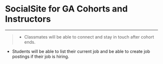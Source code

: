 # SocialSite for GA Cohorts and Instructors

---

> - Classmates will be able to connect and stay in touch after cohort ends. 
- Students will be able to list their current job and be able to create job postings if their job is hiring.
